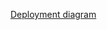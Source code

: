 [Deployment diagram](//www.plantuml.com/plantuml/png/bO_FgjD05CRNEKznk2iLUgLPNowtKDtO-eSeBiJ5D7DQnqncmio9MgHGV05tRliAXGfkR9zXyaOEQLA22k9P77A-yvtCxxlpB1pNfGPWnPhmrNms2j-RRs4V3iqszfzXZ_7Z57w4GpWrs-PB58_Xs7p5i0ix04rBHhRerEeTerIESbRM0FX2cKeuKM9koyeQCfpnMXF6vyO0nah2gvkRAVc2RNLxUuN2eopmCs2iVlsi8YTOcHLcQyzKucjbfFte7ywKgJ_5gyu_l7dih64oyjx4h6ejtFtEDgWB4hvvSFtUlxqiDt3k6m1bcDnIv8HFQBsmmicXDhUr9u1-XQDHX0TevNxeWJ9o7yZXk0lfupYEGCc_GdP-tPg72ITLfLKUJwp1xkUJxFdrqqSlpr6Jv6yXexo1fCqcYyXu1la3CnrWfl-3cVwEEHKi5i9JppZFiXUp8Q7i3L4VqBLSFM0AS4T6rgM6Nm00)
